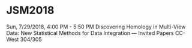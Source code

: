 # JSM2018

Sun, 7/29/2018, 4:00 PM - 5:50 PM
Discovering Homology in Multi-View Data: New Statistical Methods for Data Integration — Invited Papers
CC-West 304/305

